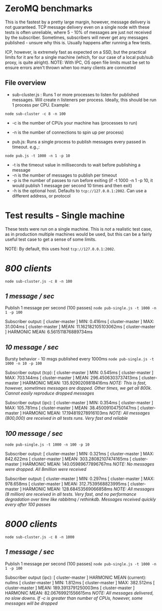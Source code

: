 # ZeroMQ benchmarks

This is the fastest by a pretty large margin, however, message delivery is not
guaranteed. TCP message delivery even on a single node with these tests is
often unreliable, where 5 - 10% of messages are just not received by the subscriber.
Sometimes, subscribers will never get any messages published - unsure why this is.
Usually happens after running a few tests.

ICP, however, is extremely fast as expected on a SSD, but the practical limits
for it are for a single machine (which, for our case of a local pub/sub proxy,
is quite alright).
    NOTE: With IPC, OS open file limits must be set to ensure errors aren't thrown when
    too many clients are connceted


## File overview

* sub-cluster.js : Runs 1 or more processes to listen for published messages. Will 
create n listeners per process. Ideally, this should be run 1 process per CPU. Example:

`node sub-cluster -c 8 -n 100` 
* -c is the number of CPUs your machine has (processes to run)
* -n is the number of connections to spin up per process)

* pub.js: Runs a single process to publish messages every passed in timeout. e.g.,: 

`node pub.js -t 1000 -n 1 -p 10` 
* -t is the timeout value in milliseconds to wait before publishing a message
* -n is the number of messages to publish per timeout
* -p is the number of passes to run before exiting (if -t 1000 -n 1 -p 10, it would publish 1 message per second 10 times and then exit)
* -h is the optional host. Defaults to `tcp://127.0.0.1:2002`. Can use a different address, or protocol


# Test results - Single machine
These tests were run on a single machine. This is *not* a realistic test case,
as in production multiple machines would be used, but this can be a fairly
useful test case to get a sense of some limits.

NOTE: By default, this uses host `tcp://127.0.0.1:2002`.

# *800 clients*
`node sub-cluster.js -c 8 -n 100`

## _1 message / sec_
Publish 1 message per second (100 passes)
`node pub-single.js -t 1000 -n 1 -p 100`

Subscriber output:
    [  cluster-master  ] 		 MIN: 0.416ms
    [  cluster-master  ] 		 MAX: 31.004ms
    [  cluster-master  ] 		 MEAN: 11.162182105103062ms
    [  cluster-master  ] 		 HARMONIC MEAN: 6.561511876889734ms


## _10 message / sec_
Bursty behavior - 10 msgs published every 1000ms
`node pub-single.js -t 1000 -n 10 -p 100`

Subscriber output (tcp):
    [  cluster-master  ] 		 MIN: 0.545ms
    [  cluster-master  ] 		 MAX: 703.144ms
    [  cluster-master  ] 		 MEAN: 296.4506303737413ms
    [  cluster-master  ] 		 HARMONIC MEAN: 135.9290209818416ms
_NOTE: This is fast, however, sometimes messages are dopped. Other times, we get all 800k. Cannot easily reproduce dropped messages_

Subscriber output (ipc):
    [  cluster-master  ] 		 MIN: 0.354ms
    [  cluster-master  ] 		 MAX: 105.781ms
    [  cluster-master  ] 		 MEAN: 38.45009104750147ms
    [  cluster-master  ] 		 HARMONIC MEAN: 17.194819278916103ms
_NOTE: All messages  (800,000) are received in all tests runs. Very fast and reliable_


## _100 message / sec_
`node pub-single.js -t 1000 -n 100 -p 10`

Subscriber output:
    [  cluster-master  ] 		 MIN: 0.321ms
    [  cluster-master  ] 		 MAX: 842.622ms
    [  cluster-master  ] 		 MEAN: 303.28082107474165ms
    [  cluster-master  ] 		 HARMONIC MEAN: 140.05989677896767ms
_NOTE: No messages were dropped. All 8million were received_

Subscriber output:
    [  cluster-master  ] 		 MIN: 0.297ms
    [  cluster-master  ] 		 MAX: 978.658ms
    [  cluster-master  ] 		 MEAN: 312.7539568823995ms
    [  cluster-master  ] 		 HARMONIC MEAN: 128.68453569066858ms
_NOTE: All messages (8 million) are received in all tests. Very fast, and no performance degradation over time like rabbitmq / rethinkdb. Messages received quickly every after 100 passes_


# *8000 clients*
`node sub-cluster.js -c 8 -n 1000`

## _1 message / sec_
Publish 1 message per second (100 passes)
`node pub-single.js -t 1000 -n 1 -p 100`

Subscriber output (ipc):
    [  cluster-master  ] 		 HARMONIC MEAN (current): nullms
    [  cluster-master  ] 		 MIN: 1.812ms
    [  cluster-master  ] 		 MAX: 382.512ms
    [  cluster-master  ] 		 MEAN: 189.3913791250003ms
    [  cluster-master  ] 		 HARMONIC MEAN: 82.06769921556615ms
_NOTE: All messages delivered, no slow downs. If -c is greater than number of CPUs, however, some messages will be dropped_
